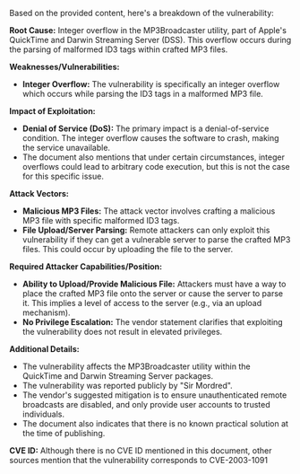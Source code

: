 Based on the provided content, here's a breakdown of the vulnerability:

**Root Cause:** Integer overflow in the MP3Broadcaster utility, part of Apple's QuickTime and Darwin Streaming Server (DSS). This overflow occurs during the parsing of malformed ID3 tags within crafted MP3 files.

**Weaknesses/Vulnerabilities:**
*   **Integer Overflow:**  The vulnerability is specifically an integer overflow which occurs while parsing the ID3 tags in a malformed MP3 file.

**Impact of Exploitation:**
*   **Denial of Service (DoS):** The primary impact is a denial-of-service condition. The integer overflow causes the software to crash, making the service unavailable.
*   The document also mentions that under certain circumstances, integer overflows could lead to arbitrary code execution, but this is not the case for this specific issue.

**Attack Vectors:**
*   **Malicious MP3 Files:** The attack vector involves crafting a malicious MP3 file with specific malformed ID3 tags.
*   **File Upload/Server Parsing:** Remote attackers can only exploit this vulnerability if they can get a vulnerable server to parse the crafted MP3 files. This could occur by uploading the file to the server.

**Required Attacker Capabilities/Position:**
*   **Ability to Upload/Provide Malicious File:** Attackers must have a way to place the crafted MP3 file onto the server or cause the server to parse it. This implies a level of access to the server (e.g., via an upload mechanism).
*   **No Privilege Escalation:** The vendor statement clarifies that exploiting the vulnerability does not result in elevated privileges.

**Additional Details:**
*   The vulnerability affects the MP3Broadcaster utility within the QuickTime and Darwin Streaming Server packages.
*   The vulnerability was reported publicly by "Sir Mordred".
*   The vendor's suggested mitigation is to ensure unauthenticated remote broadcasts are disabled, and only provide user accounts to trusted individuals.
* The document also indicates that there is no known practical solution at the time of publishing.

**CVE ID:** Although there is no CVE ID mentioned in this document, other sources mention that the vulnerability corresponds to CVE-2003-1091
